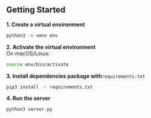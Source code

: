 ## Getting Started

**1. Create a virtual environment** 

```bash
python3 -m venv env
```

**2. Activate the virtual environment**<br>
On macOS/Linux:

```bash
source env/bin/activate
```

**3. Install dependencies package with**`requirements.txt`

```bash
pip3 install -r requirements.txt
```

**4. Run the server**

```bash
python3 server.py
```